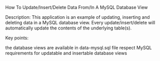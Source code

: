 How To Update/Insert/Delete Data From/In A MySQL Database View

Description: This application is an example of updating, inserting and deleting data in a MySQL database view. Every update/insert/delete will automatically update the contents of the underlying table(s).

Key points:

the database views are available in data-mysql.sql file
respect MySQL requirements for updatable and insertable database views